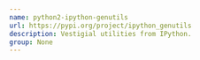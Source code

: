 ```yaml
---
name: python2-ipython-genutils
url: https://pypi.org/project/ipython_genutils
description: Vestigial utilities from IPython.
group: None
---
```

